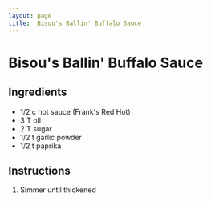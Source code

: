 ```yaml
---
layout: page
title:  Bisou's Ballin' Buffalo Sauce
---
```


# Bisou's Ballin' Buffalo Sauce

## Ingredients
- 1/2 c hot sauce (Frank's Red Hot)
- 3 T oil
- 2 T sugar
- 1/2 t garlic powder
- 1/2 t paprika


## Instructions 
1. Simmer until thickened